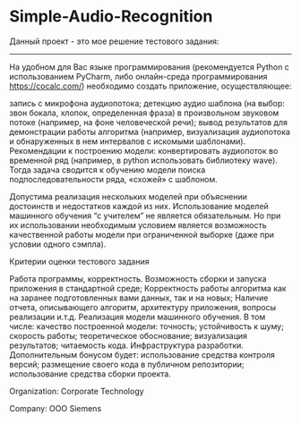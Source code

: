# Simple-Audio-Recognition

Данный проект - это мое решение тестового задания:
_______________________________________________________________________________________________________________________________________
На удобном для Вас языке программирования (рекомендуется Python с использованием PyCharm, либо онлайн-среда программирования https://cocalc.com/) необходимо создать приложение, осуществляющее:

запись с микрофона аудиопотока;
детекцию аудио шаблона (на выбор: звон бокала, хлопок, определенная фраза) в произвольном звуковом потоке (например, на фоне человеческой речи);
вывод результатов для демонстрации работы алгоритма (например, визуализация аудиопотока и обнаруженных в нем интервалов с искомыми шаблонами).
Рекомендации к построению модели: конвертировать аудиопоток во временной ряд (например, в python использовать библиотеку wave). Тогда задача сводится к обучению модели поиска подпоследовательности ряда, «схожей» с шаблоном.

Допустима реализация нескольких моделей при объяснении достоинств и недостатков каждой из них. Использование моделей машинного обучения “с учителем” не является обязательным. Но при их использовании необходимым условием является возможность качественной работы модели при ограниченной выборке (даже при условии одного сэмпла).

Критерии оценки тестового задания

Работа программы, корректность.
Возможность сборки и запуска приложения в стандартной среде;
Корректность работы алгоритма как на заранее подготовленных вами данных, так и на новых;
Наличие отчета, описывающего алгоритм, архитектуру приложения, вопросы реализации и.т.д.
Реализация модели машинного обучения. В том числе: качество построенной модели:
точность;
устойчивость к шуму;
скорость работы;
теоретическое обоснование;
визуализация результатов;
читаемость кода.
Инфраструктура разработки. Дополнительным бонусом будет:
использование средства контроля версий;
размещение своего кода в публичном репозитории;
использование средства сборки проекта.

Organization: Corporate Technology

Company: OOO Siemens
